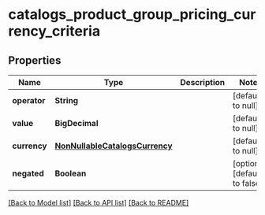 # catalogs_product_group_pricing_currency_criteria
## Properties

| Name | Type | Description | Notes |
|------------ | ------------- | ------------- | -------------|
| **operator** | **String** |  | [default to null] |
| **value** | **BigDecimal** |  | [default to null] |
| **currency** | [**NonNullableCatalogsCurrency**](NonNullableCatalogsCurrency.md) |  | [default to null] |
| **negated** | **Boolean** |  | [optional] [default to false] |

[[Back to Model list]](../README.md#documentation-for-models) [[Back to API list]](../README.md#documentation-for-api-endpoints) [[Back to README]](../README.md)

